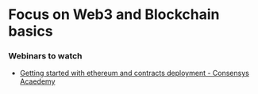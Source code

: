 # Focus on Web3 and Blockchain basics

### Webinars to watch

- [ Getting started with ethereum and contracts deployment - Consensys Acaedemy ](https://courses.consensys.net/courses/take/getting-started-with-ethereum/lessons/17814870-getting-started-with-ethereum-webinar-recording)

